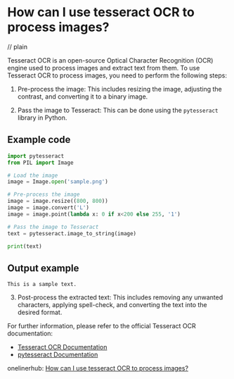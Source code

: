 # How can I use tesseract OCR to process images?
// plain

Tesseract OCR is an open-source Optical Character Recognition (OCR) engine used to process images and extract text from them. To use Tesseract OCR to process images, you need to perform the following steps:

1. Pre-process the image: This includes resizing the image, adjusting the contrast, and converting it to a binary image.

2. Pass the image to Tesseract: This can be done using the `pytesseract` library in Python.

## Example code

```python
import pytesseract
from PIL import Image

# Load the image
image = Image.open('sample.png')

# Pre-process the image
image = image.resize((800, 800))
image = image.convert('L')
image = image.point(lambda x: 0 if x<200 else 255, '1')

# Pass the image to Tesseract
text = pytesseract.image_to_string(image)

print(text)
```

## Output example

```
This is a sample text.
```

3. Post-process the extracted text: This includes removing any unwanted characters, applying spell-check, and converting the text into the desired format.

For further information, please refer to the official Tesseract OCR documentation:

- [Tesseract OCR Documentation](https://github.com/tesseract-ocr/tesseract/wiki)
- [pytesseract Documentation](https://pypi.org/project/pytesseract/)

onelinerhub: [How can I use tesseract OCR to process images?](https://onelinerhub.com/tesseract-ocr/how-can-i-use-tesseract-ocr-to-process-images)